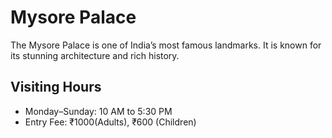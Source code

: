 # Mysore Palace  
The Mysore Palace is one of India’s most famous landmarks. It is known for its stunning architecture and rich history.  

## Visiting Hours  
- Monday–Sunday: 10 AM to 5:30 PM  
- Entry Fee: ₹1000(Adults), ₹600 (Children)  
